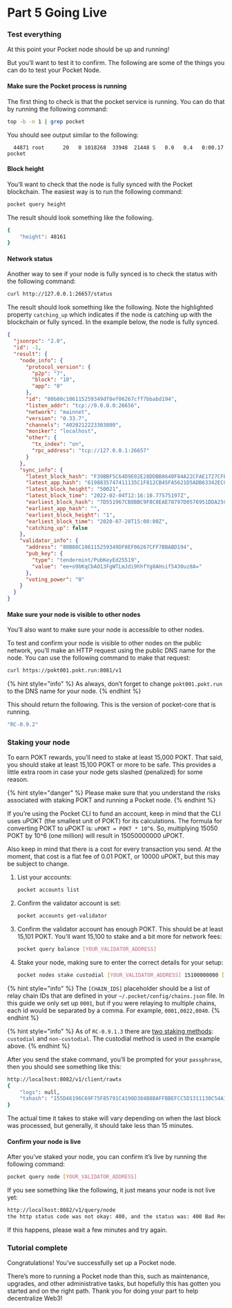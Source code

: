 # Part 5 Going Live

### Test everything <a href="#test-everything" id="test-everything"></a>

At this point your Pocket node should be up and running!

But you’ll want to test it to confirm. The following are some of the things you can do to test your Pocket Node.

#### Make sure the Pocket process is running <a href="#make-sure-the-pocket-process-is-running" id="make-sure-the-pocket-process-is-running"></a>

The first thing to check is that the pocket service is running. You can do that by running the following command:

```bash
top -b -n 1 | grep pocket
```

You should see output similar to the following:

```
  44871 root      20   0 1018268  33948  21448 S   0.0   0.4   0:00.17 pocket
```

#### Block height <a href="#block-height" id="block-height"></a>

You’ll want to check that the node is fully synced with the Pocket blockchain. The easiest way is to run the following command:

```bash
pocket query height
```

The result should look something like the following.

```bash
{
    "height": 48161
}
```

#### Network status <a href="#network-status" id="network-status"></a>

Another way to see if your node is fully synced is to check the status with the following command:

```bash
curl http://127.0.0.1:26657/status
```

The result should look something like the following. Note the highlighted property `catching_up` which indicates if the node is catching up with the blockchain or fully synced. In the example below, the node is fully synced.

```json
{
  "jsonrpc": "2.0",
  "id": -1,
  "result": {
    "node_info": {
      "protocol_version": {
        "p2p": "7",
        "block": "10",
        "app": "0"
      },
      "id": "80b80c106115259349df8ef06267cff7bbabd194",
      "listen_addr": "tcp://0.0.0.0:26656",
      "network": "mainnet",
      "version": "0.33.7",
      "channels": "4020212223303800",
      "moniker": "localhost",
      "other": {
        "tx_index": "on",
        "rpc_address": "tcp://127.0.0.1:26657"
      }
    },
    "sync_info": {
      "latest_block_hash": "F39BBF5C64D9E02E28DDBB8640F84A22CFAE1727CFBC72537982EF5914E4BB25",
      "latest_app_hash": "6198835747411135C1F812CB45FA5621D5ADB63342EC0678C20879D7D39F03B5",
      "latest_block_height": "50021",
      "latest_block_time": "2022-02-04T12:16:10.77575197Z",
      "earliest_block_hash": "7D551967CB8BBC9F8C0EAE78797D0576951DDA25CE63DF1801C020478C0B02F8",
      "earliest_app_hash": "",
      "earliest_block_height": "1",
      "earliest_block_time": "2020-07-28T15:00:00Z",
      "catching_up": false
    },
    "validator_info": {
      "address": "80B80C106115259349DF8EF06267CFF7BBABD194",
      "pub_key": {
        "type": "tendermint/PubKeyEd25519",
        "value": "ee+o9bKqCbAO13FgWTLmJdi9hhfYg8AHsif5430uz8A="
      },
      "voting_power": "0"
    }
  }
}
```

#### Make sure your node is visible to other nodes <a href="#make-sure-your-node-is-visible-to-other-nodes" id="make-sure-your-node-is-visible-to-other-nodes"></a>

You’ll also want to make sure your node is accessible to other nodes.

To test and confirm your node is visible to other nodes on the public network, you’ll make an HTTP request using the public DNS name for the node. You can use the following command to make that request:

```bash
curl https://pokt001.pokt.run:8081/v1
```

{% hint style="info" %}
As always, don’t forget to change `pokt001.pokt.run` to the DNS name for your node.
{% endhint %}

This should return the following. This is the version of pocket-core that is running.

```bash
"RC-0.9.2"
```

### Staking your node <a href="#staking-your-node" id="staking-your-node"></a>

To earn POKT rewards, you’ll need to stake at least 15,000 POKT. That said, you should stake at least 15,100 POKT or more to be safe. This provides a little extra room in case your node gets slashed (penalized) for some reason.

{% hint style="danger" %}
Please make sure that you understand the risks associated with staking POKT and running a Pocket node.
{% endhint %}

If you’re using the Pocket CLI to fund an account, keep in mind that the CLI uses uPOKT (the smallest unit of POKT) for its calculations. The formula for converting POKT to uPOKT is: `uPOKT = POKT * 10^6`. So, multiplying 15050 POKT by 10^6 (one million) will result in 15050000000 uPOKT.

Also keep in mind that there is a cost for every transaction you send. At the moment, that cost is a flat fee of 0.01 POKT, or 10000 uPOKT, but this may be subject to change.

1.  List your accounts:

    ```bash
    pocket accounts list
    ```
2.  Confirm the validator account is set:

    ```bash
    pocket accounts get-validator
    ```
3.  Confirm the validator account has enough POKT. This should be at least 15,101 POKT. You’ll want 15,100 to stake and a bit more for network fees:

    ```bash
    pocket query balance [YOUR_VALIDATOR_ADDRESS]
    ```
4.  Stake your node, making sure to enter the correct details for your setup:

    ```bash
    pocket nodes stake custodial [YOUR_VALIDATOR_ADDRESS] 15100000000 [CHAIN_IDS] https://[HOSTNAME]:443 mainnet 10000 false
    ```

{% hint style="info" %}
The `[CHAIN_IDS]` placeholder should be a list of relay chain IDs that are defined in your `~/.pocket/config/chains.json` file. In this guide we only set up `0001`, but if you were relaying to multiple chains, each id would be separated by a comma. For example, `0001,0022,0040`.
{% endhint %}

{% hint style="info" %}
As of `RC-0.9.1.3` there are [two staking methods](https://docs.pokt.network/node/staking): `custodial` and `non-custodial`. The custodial method is used in the example above.
{% endhint %}

After you send the stake command, you’ll be prompted for your `passphrase`, then you should see something like this:

```bash
http://localhost:8082/v1/client/rawtx
{
    "logs": null,
    "txhash": "155D46196C69F75F85791C4190D384B8BAFFBBEFCC5D1311130C54A1C54435A7"
}
```

The actual time it takes to stake will vary depending on when the last block was processed, but generally, it should take less than 15 minutes.

#### Confirm your node is live <a href="#confirm-your-node-is-live" id="confirm-your-node-is-live"></a>

After you’ve staked your node, you can confirm it’s live by running the following command:

```bash
pocket query node [YOUR_VALIDATOR_ADDRESS]
```

If you see something like the following, it just means your node is not live yet:

```bash
http://localhost:8082/v1/query/node
the http status code was not okay: 400, and the status was: 400 Bad Request, with a response of {"code":400,"message":"validator not found for 07f5084ab5f5246d747fd1154d5d4387ee5a7111"}
```

If this happens, please wait a few minutes and try again.

### Tutorial complete <a href="#tutorial-complete" id="tutorial-complete"></a>

Congratulations! You’ve successfully set up a Pocket node.

There’s more to running a Pocket node than this, such as maintenance, upgrades, and other administrative tasks, but hopefully this has gotten you started and on the right path. Thank you for doing your part to help decentralize Web3!
